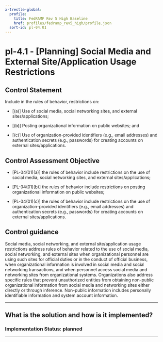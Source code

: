 ```yaml
---
x-trestle-global:
  profile:
    title: FedRAMP Rev 5 High Baseline
    href: profiles/fedramp_rev5_high/profile.json
  sort-id: pl-04.01
---
```


# pl-4.1 - \[Planning\] Social Media and External Site/Application Usage Restrictions

## Control Statement

Include in the rules of behavior, restrictions on:

- \[(a)\] Use of social media, social networking sites, and external sites/applications;

- \[(b)\] Posting organizational information on public websites; and

- \[(c)\] Use of organization-provided identifiers (e.g., email addresses) and authentication secrets (e.g., passwords) for creating accounts on external sites/applications.

## Control Assessment Objective

- \[PL-04(01)(a)\] the rules of behavior include restrictions on the use of social media, social networking sites, and external sites/applications;

- \[PL-04(01)(b)\] the rules of behavior include restrictions on posting organizational information on public websites;

- \[PL-04(01)(c)\] the rules of behavior include restrictions on the use of organization-provided identifiers (e.g., email addresses) and authentication secrets (e.g., passwords) for creating accounts on external sites/applications.

## Control guidance

Social media, social networking, and external site/application usage restrictions address rules of behavior related to the use of social media, social networking, and external sites when organizational personnel are using such sites for official duties or in the conduct of official business, when organizational information is involved in social media and social networking transactions, and when personnel access social media and networking sites from organizational systems. Organizations also address specific rules that prevent unauthorized entities from obtaining non-public organizational information from social media and networking sites either directly or through inference. Non-public information includes personally identifiable information and system account information.

______________________________________________________________________

## What is the solution and how is it implemented?

<!-- For implementation status enter one of: implemented, partial, planned, alternative, not-applicable -->

<!-- Note that the list of rules under ### Rules: is read-only and changes will not be captured after assembly to JSON -->
<!-- Add control implementation description here for control: pl-4.1 -->

### Implementation Status: planned

______________________________________________________________________
